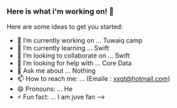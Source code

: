 ### Here is what i'm working on! 👋


Here are some ideas to get you started:

- 🔭 I’m currently working on ... Tuwaiq camp
- 🌱 I’m currently learning ... Swift
- 👯 I’m looking to collaborate on ... Swift
- 🤔 I’m looking for help with ... Core Data
- 💬 Ask me about ... Nothing
- 📫 How to reach me: ... (Emaile : xxqt@hotmail.com)
- 😄 Pronouns: ... He
- ⚡ Fun fact: ... I am juve fan
-->
